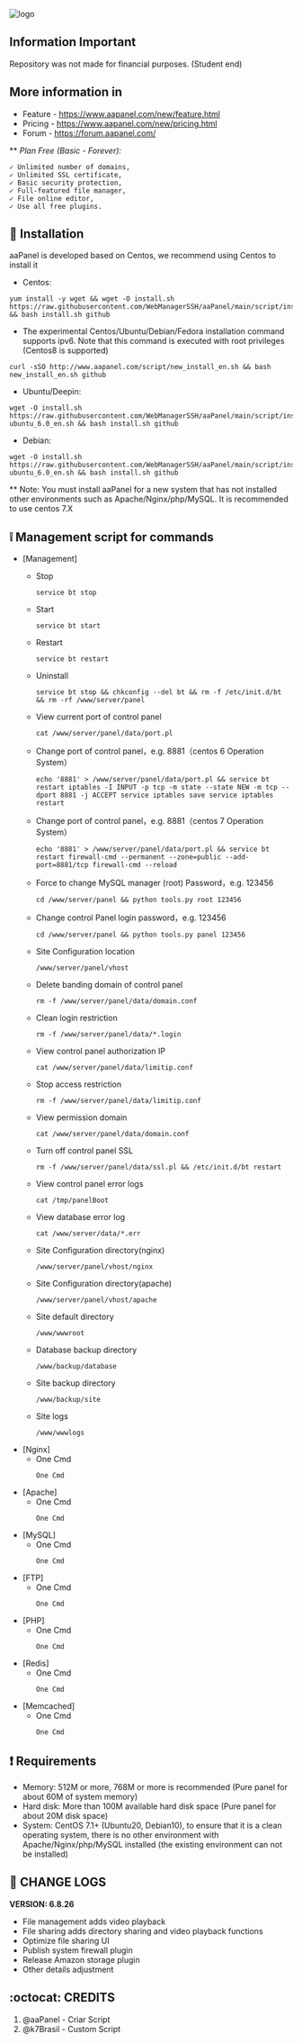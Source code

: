 ![logo](https://user-images.githubusercontent.com/32661918/180830925-6fcbc315-c2ae-4ef4-9087-9bda563ea45f.png)

## Information Important
Repository was not made for financial purposes. (Student end)

## More information in
* Feature - https://www.aapanel.com/new/feature.html
* Pricing - https://www.aapanel.com/new/pricing.html
* Forum - https://forum.aapanel.com/

**  *Plan Free (Basic - Forever):* 

    ✓ Unlimited number of domains, 
    ✓ Unlimited SSL certificate, 
    ✓ Basic security protection, 
    ✓ Full-featured file manager, 
    ✓ File online editor, 
    ✓ Use all free plugins.
    

## :book: Installation 
aaPanel is developed based on Centos, we recommend using Centos to install it

* Centos:
```
yum install -y wget && wget -O install.sh https://raw.githubusercontent.com/WebManagerSSH/aaPanel/main/script/install_6.0_en.sh && bash install.sh github
```

* The experimental Centos/Ubuntu/Debian/Fedora installation command supports ipv6. Note that this command is executed with root privileges (Centos8 is supported)
```
curl -sSO http://www.aapanel.com/script/new_install_en.sh && bash new_install_en.sh github
```

* Ubuntu/Deepin:
```
wget -O install.sh https://raw.githubusercontent.com/WebManagerSSH/aaPanel/main/script/install-ubuntu_6.0_en.sh && bash install.sh github
```

* Debian:
```
wget -O install.sh https://raw.githubusercontent.com/WebManagerSSH/aaPanel/main/script/install-ubuntu_6.0_en.sh && bash install.sh github
```

** Note: You must install aaPanel for a new system that has not installed other environments such as Apache/Nginx/php/MySQL. It is recommended to use centos 7.X

## :grey_exclamation: Management script for commands
- [Management]
    - Stop
        ```
        service bt stop
        ```

    - Start
        ```
        service bt start
        ```
    - Restart
        ```
        service bt restart
        ```
    - Uninstall
        ```
        service bt stop && chkconfig --del bt && rm -f /etc/init.d/bt && rm -rf /www/server/panel
        ```
    - View current port of control panel
        ```
        cat /www/server/panel/data/port.pl
        ```
    - Change port of control panel，e.g. 8881（centos 6 Operation System）
        ```
        echo '8881' > /www/server/panel/data/port.pl && service bt restart iptables -I INPUT -p tcp -m state --state NEW -m tcp --dport 8881 -j ACCEPT service iptables save service iptables restart
        ```
    - Change port of control panel，e.g. 8881（centos 7 Operation System）
        ```
        echo '8881' > /www/server/panel/data/port.pl && service bt restart firewall-cmd --permanent --zone=public --add-port=8881/tcp firewall-cmd --reload
        ```
    - Force to change MySQL manager (root) Password，e.g. 123456
        ```
        cd /www/server/panel && python tools.py root 123456
        ```
    - Change control Panel login password，e.g. 123456
        ```
        cd /www/server/panel && python tools.py panel 123456
        ```
    - Site Configuration location
        ```
        /www/server/panel/vhost
        ```
    - Delete banding domain of control panel
        ```
        rm -f /www/server/panel/data/domain.conf
        ```
    - Clean login restriction
        ```
        rm -f /www/server/panel/data/*.login
        ```
    - View control panel authorization IP
        ```
        cat /www/server/panel/data/limitip.conf
        ```
    - Stop access restriction
        ```
        rm -f /www/server/panel/data/limitip.conf
        ```
    - View permission domain
        ```
        cat /www/server/panel/data/domain.conf
        ```
    - Turn off control panel SSL
        ```
        rm -f /www/server/panel/data/ssl.pl && /etc/init.d/bt restart
        ```
    - View control panel error logs
        ```
        cat /tmp/panelBoot
        ```
    - View database error log
        ```
        cat /www/server/data/*.err
        ```
    - Site Configuration directory(nginx)
        ```
        /www/server/panel/vhost/nginx
        ```
    - Site Configuration directory(apache)
        ```
        /www/server/panel/vhost/apache
        ```
    - Site default directory
        ```
        /www/wwwroot
        ```
    - Database backup directory
        ```
        /www/backup/database
        ```
    - Site backup directory
        ```
        /www/backup/site
        ```
    - Site logs
        ```
        /www/wwwlogs
        ```
- [Nginx]
    - One Cmd
        ```
        One Cmd
        ```
- [Apache]
    - One Cmd
        ```
        One Cmd
        ```
- [MySQL]
    - One Cmd
        ```
        One Cmd
        ```
- [FTP]
    - One Cmd
        ```
        One Cmd
        ```
- [PHP]
    - One Cmd
        ```
        One Cmd
        ```
- [Redis]
    - One Cmd
        ```
        One Cmd
        ```
- [Memcached]
    - One Cmd
        ```
        One Cmd
        ```

## :heavy_exclamation_mark: Requirements
* Memory: 512M or more, 768M or more is recommended (Pure panel for about 60M of system memory)
* Hard disk: More than 100M available hard disk space (Pure panel for about 20M disk space)
* System: CentOS 7.1+ (Ubuntu20, Debian10), to ensure that it is a clean operating system, there is no other environment with Apache/Nginx/php/MySQL installed (the existing environment can not be installed)

## :scroll: CHANGE LOGS
**VERSION: 6.8.26**
* File management adds video playback
* File sharing adds directory sharing and video playback functions
* Optimize file sharing UI
* Publish system firewall plugin
* Release Amazon storage plugin
* Other details adjustment

## :octocat: CREDITS
1. @aaPanel - Criar Script
2. @k7Brasil - Custom Script
